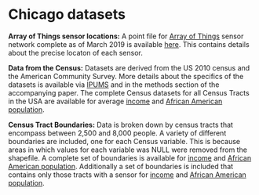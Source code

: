 # Chicago datasets 

**Array of Things sensor locations:** A point file for [Array of Things](https://arrayofthings.github.io/) sensor network complete as of March 2019 is available [here](https://github.com/CaitHRobinson/SpatialInequalityintheSmartCity/blob/master/Chicago/Chicago_SensorNodeLocations.shp.zip). This contains details about the precise locaton of each sensor. 

**Data from the Census:** Datasets are derived from the US 2010 census and the American Community Survey. More details about the specifics of the datasets is available via [IPUMS](https://usa.ipums.org/usa/) and in the methods section of the accompanying paper. The complete Census datasets for all Census Tracts in the USA are available for average [income](https://github.com/CaitHRobinson/SpatialInequalityintheSmartCity/blob/master/Chicago/USA_Tracts_IncomeandError.csv) and [African American population](https://github.com/CaitHRobinson/SpatialInequalityintheSmartCity/blob/master/Chicago/USA_Tracts_AfricanAmerican.csv). 

**Census Tract Boundaries:** Data is broken down by census tracts  that encompass between 2,500 and 8,000 people. A variety of different boundaries are included, one for each Census variable. This is because areas in which values for each variable was NULL were removed from the shapefile. A complete set of boundaries is available for [income](https://github.com/CaitHRobinson/SpatialInequalityintheSmartCity/blob/master/Chicago/Chicago_AllTractsWithout%20Nulls_Income.shp.zip) and [African American population](https://github.com/CaitHRobinson/SpatialInequalityintheSmartCity/blob/master/Chicago/Chicaco_AllTractsWithoutNulls_AfricanAmerican.shp.zip). Additionally a set of boundaries is included that contains only those tracts with a sensor for [income](https://github.com/CaitHRobinson/SpatialInequalityintheSmartCity/blob/master/Chicago/Chicago_AllTractsWithoutNulls_Sensor_Income.shp.zip) and [African American population](https://github.com/CaitHRobinson/SpatialInequalityintheSmartCity/blob/master/Chicago/Chicago_AllTractsWithoutNulls_Sensor_AfricanAmerican.shp.zip.).

